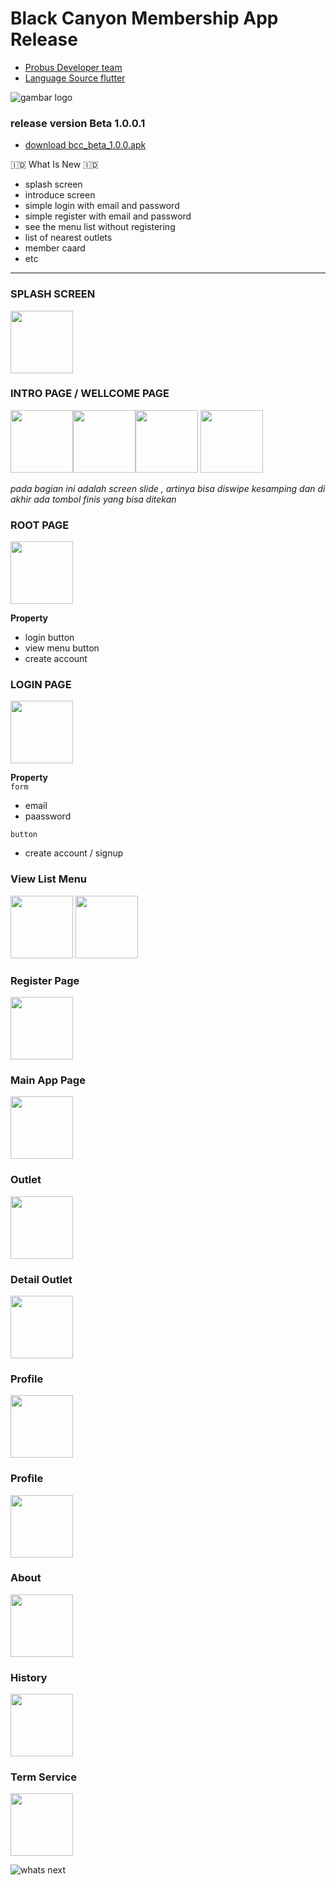 # Black Canyon Membership App Release
- [Probus Developer team](http://probussystem.com/our-team/)  
- [Language Source flutter](https://flutter.dev/)

![gambar logo](assets/images/icon_hor.png)

### release version Beta 1.0.0.1  
- [download bcc_beta_1.0.0.apk](https://github.com/malikkurosaki/bcc-release/raw/main/assets/source/bcc_membership_beta_1.0.0.1.apk)

🇮🇩 What Is New 🇮🇩
- splash screen 
- introduce screen
- simple login with email and password
- simple register with email and password
- see the menu list without registering
- list of nearest outlets
- member caard
- etc

<hr>

### SPLASH SCREEN  
<img src="https://github.com/malikkurosaki/bcc-release/blob/main/assets/images/splash_screen.png?raw=true" width="100">

### INTRO PAGE / WELLCOME PAGE  
<img src="https://github.com/malikkurosaki/bcc-release/blob/main/assets/images/Screenshot_1626660799.png?raw=true" width="100"><img src="https://github.com/malikkurosaki/bcc-release/blob/main/assets/images/Screenshot_1626660814.png?raw=true" width="100"><img src="https://github.com/malikkurosaki/bcc-release/blob/main/assets/images/Screenshot_1626660820.png?raw=true" width="100"> <img src="https://github.com/malikkurosaki/bcc-release/blob/main/assets/images/Screenshot_1626660823.png?raw=true" width="100">

*pada bagian ini adalah screen slide , artinya bisa diswipe kesamping dan di akhir ada tombol finis yang bisa ditekan*

### ROOT PAGE  
<img src="https://github.com/malikkurosaki/bcc-release/blob/main/assets/images/login_page.png?raw=true" width="100">

**Property**  
- login button
- view menu button
- create account

### LOGIN PAGE  
<img src="https://github.com/malikkurosaki/bcc-release/blob/main/assets/images/login.png?raw=true" width="100">

**Property**  
`form`  
- email
- paassword

`button`  
- create account / signup

### View List Menu  
<img src="https://github.com/malikkurosaki/bcc-release/blob/main/assets/images/list_wmenu.png?raw=true" width="100"> <img src="https://github.com/malikkurosaki/bcc-release/blob/main/assets/images/detail_menu.png?raw=true" width="100"> 

### Register Page
<img src="https://github.com/malikkurosaki/bcc-release/blob/main/assets/images/register.png?raw=true" width="100">


### Main App Page
<img src="https://github.com/malikkurosaki/bcc-release/blob/main/assets/images/main_app.png?raw=true" width="100">


### Outlet
<img src="https://github.com/malikkurosaki/bcc-release/blob/main/assets/images/outlet.png?raw=true" width="100">


### Detail Outlet
<img src="https://github.com/malikkurosaki/bcc-release/blob/main/assets/images/detail_outlet.png?raw=true" width="100">


### Profile
<img src="https://github.com/malikkurosaki/bcc-release/blob/main/assets/images/profile.png?raw=true" width="100">


### Profile
<img src="https://github.com/malikkurosaki/bcc-release/blob/main/assets/images/card_back.png?raw=true" width="100">


### About
<img src="https://github.com/malikkurosaki/bcc-release/blob/main/assets/images/about.png?raw=true" width="100">


### History
<img src="https://github.com/malikkurosaki/bcc-release/blob/main/assets/images/history.png?raw=true" width="100">


### Term Service
<img src="https://github.com/malikkurosaki/bcc-release/blob/main/assets/images/term_service.png?raw=true" width="100">

![whats next](http://static1.squarespace.com/static/5609a7bae4b0fc27049038e6/t/5bdd17392b6a2830d23371e1/1541216059942/What%27s+Next-logo.png?format=1500w)
